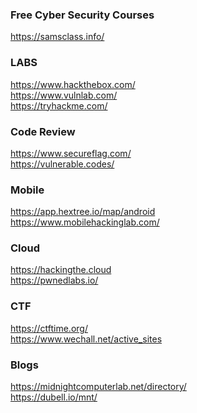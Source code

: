 
### Free Cyber Security Courses
https://samsclass.info/

### LABS
https://www.hackthebox.com/
<br>
https://www.vulnlab.com/
<br>
https://tryhackme.com/

### Code Review
https://www.secureflag.com/
<br>
https://vulnerable.codes/

### Mobile
https://app.hextree.io/map/android
<br>
https://www.mobilehackinglab.com/

### Cloud
https://hackingthe.cloud
<br>
https://pwnedlabs.io/


### CTF
https://ctftime.org/
<br>
https://www.wechall.net/active_sites

### Blogs
https://midnightcomputerlab.net/directory/
<br>
https://dubell.io/mnt/